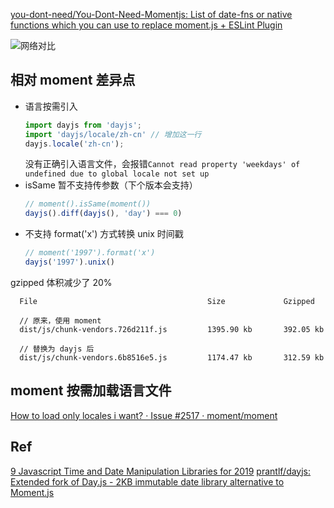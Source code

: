 [you-dont-need/You-Dont-Need-Momentjs: List of date-fns or native functions which you can use to replace moment.js + ESLint Plugin](https://github.com/you-dont-need/You-Dont-Need-Momentjs)

![网络对比](https://img.cnb.workers.dev/?url=http://ww2.sinaimg.cn/large/4e5d3ea7ly1fxz75sebbjj20gp033t94.jpg)

## 相对 moment 差异点
* 语言按需引入
    ```js
    import dayjs from 'dayjs';
    import 'dayjs/locale/zh-cn' // 增加这一行
    dayjs.locale('zh-cn');
    ```
  没有正确引入语言文件，会报错`Cannot read property 'weekdays' of undefined due to global locale not set up`
* isSame 暂不支持传参数（下个版本会支持）
    ```js
    // moment().isSame(moment())
    dayjs().diff(dayjs(), 'day') === 0)
    ```
* 不支持 format('x') 方式转换 unix 时间戳
    ```js
    // moment('1997').format('x')
    dayjs('1997').unix()
    ```

gzipped 体积减少了 20%

```
  File                                      Size             Gzipped

  // 原来，使用 moment
  dist/js/chunk-vendors.726d211f.js         1395.90 kb       392.05 kb

  // 替换为 dayjs 后
  dist/js/chunk-vendors.6b8516e5.js         1174.47 kb       312.59 kb
```

## moment 按需加载语言文件
[How to load only locales i want? · Issue #2517 · moment/moment](https://github.com/moment/moment/issues/2517#issuecomment-393704231)

## Ref
[9 Javascript Time and Date Manipulation Libraries for 2019](https://blog.bitsrc.io/9-javascript-date-time-libraries-for-2018-12d82f37872d)
[prantlf/dayjs: Extended fork of Day.js - 2KB immutable date library alternative to Moment.js](https://github.com/prantlf/dayjs)

